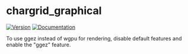 # chargrid\_graphical

[![Version](https://img.shields.io/crates/v/chargrid_graphical.svg)](https://crates.io/crates/chargrid_graphical)
[![Documentation](https://docs.rs/chargrid_graphical/badge.svg)](https://docs.rs/chargrid_graphical)

To use ggez instead of wgpu for rendering, disable default features and enable the "ggez" feature.
